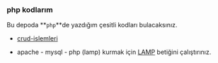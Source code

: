 ### php kodlarım

Bu depoda **`php`**de yazdığım çesitli kodları bulacaksınız.

- [crud-islemleri](http://github.com/gdemir/pro-lang/blob/master/php/crud)

- apache - mysql - php (lamp) kurmak için [LAMP](http://github.com/gdemir/pro-lang/blob/master/php/LAMP) betiğini çalıştırınız.
